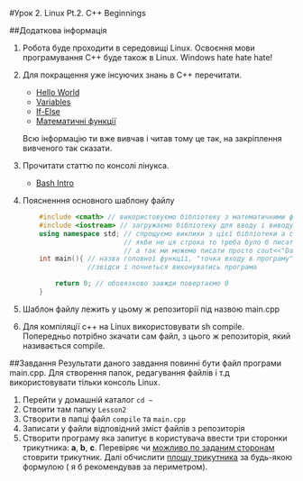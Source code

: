 #Урок 2. Linux Pt.2. C++ Beginnings

##Додаткова інформація

1. Робота буде проходити в середовищі Linux. Освоєння мови програмування С++ буде також в Linux. Windows hate hate hate!
2. Для покращення уже інсуючих знань в С++ перечитати.
    - [Hello World](https://code-live.ru/post/cpp-hello-world/#more) 
    - [Variables](https://code-live.ru/post/cpp-variables-and-datatypes/#more) 
    - [If-Else](https://code-live.ru/post/cpp-if-else/#more) 
    - [Математичні функції](http://cppstudio.com/post/413/) 
    
   Всю інформацію ти вже вивчав і читав тому це так, на закріплення вивченого так сказати.
3. Прочитати статтю по консолі лінукса.
   - [Bash Intro](http://linuxgeeks.ru/bash-intro.htm) 
4. Поясненння основного шаблону файлу

    ```c++ 
        #include <cmath> // використовуємо бібліотеку з математичними функціями sqrt
        #include <iostream> // загружаємо бібліотеку для вводу і виводу на екран
        using namespace std; // спрощуємо виклики з цієї бібліотеки а саме
                             // якби не ця строка то треба було б писати std::cout<<"Dan";
                             // а так ми можемо писати просто cout<<"Dan";
        int main(){ // назва головної функції, "точка входу в програму" .
                    //звідси і почнеться виконуватись програма

            return 0; // обовязково завжди повертаємо 0
        }
    ```
5. Шаблон файлу лежить у цьому ж репозиторії під назвою main.cpp
6. Для компіляції с++ на Linux використовувати sh compile. Попередньо потрібно зкачати сам файл, з цього ж репозиторія, який називається compile.

##Завдання
Результати даного завдання повинні бути файл програми main.cpp. Для створення папок, редагування файлів і т.д використовувати тільки консоль Linux.

1. Перейти у домашній каталог `cd ~`
2. Ствоити там папку `Lesson2`
3. Створити в папці файл `compile` та `main.cpp`
4. Записати у файли відповідний зміст файлів з репозиторія 
5. Створити програму яка запитує в користувача ввести три сторонки трикутника: **a**, **b**, **c**. Перевіряє чи [можливо по заданим сторонам](https://ru.wikipedia.org/wiki/%D0%A2%D1%80%D0%B5%D1%83%D0%B3%D0%BE%D0%BB%D1%8C%D0%BD%D0%B8%D0%BA#.D0.9D.D0.B5.D1.80.D0.B0.D0.B2.D0.B5.D0.BD.D1.81.D1.82.D0.B2.D0.BE_.D1.82.D1.80.D0.B5.D1.83.D0.B3.D0.BE.D0.BB.D1.8C.D0.BD.D0.B8.D0.BA.D0.B0) стоврити трикутник. Далі обчислити [площу трикутника](https://ru.wikipedia.org/wiki/%D0%A2%D1%80%D0%B5%D1%83%D0%B3%D0%BE%D0%BB%D1%8C%D0%BD%D0%B8%D0%BA#.D0.9F.D0.BB.D0.BE.D1.89.D0.B0.D0.B4.D1.8C_.D1.82.D1.80.D0.B5.D1.83.D0.B3.D0.BE.D0.BB.D1.8C.D0.BD.D0.B8.D0.BA.D0.B0) за будь-якою формулою ( я б рекомендував за периметром).

